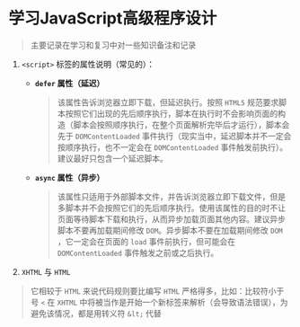 # 学习JavaScript高级程序设计

> 主要记录在学习和复习中对一些知识备注和记录

1. `<script>` 标签的属性说明（常见的）：

    * **`defer` 属性（延迟）**
  
      > 该属性告诉浏览器立即下载，但延迟执行。按照 `HTML5` 规范要求脚本按照它们出现的先后顺序执行，脚本在执行时不会影响页面的构造（脚本会按照顺序执行，在整个页面解析完毕后才运行），脚本会先于 `DOMContentLoaded` 事件执行（现实当中，延迟脚本并不一定会按顺序执行，也不一定会在 `DOMContentLoaded` 事件触发前执行）。建议最好只包含一个延迟脚本。

    * **`async` 属性（异步）**

      > 该属性只适用于外部脚本文件，并告诉浏览器立即下载文件，但是多脚本并不会按照它们的先后顺序执行。使用该属性的目的时不让页面等待脚本下载和执行，从而异步加载页面其他内容。建议异步脚本不要再加载期间修改 `DOM`。异步脚本不要在加载期间修改 `DOM` ，它一定会在页面的 `load` 事件前执行，但可能会在 `DOMContentLoaded` 事件触发之前或之后执行。

2. `XHTML` 与 `HTML`
   
> 它相较于 `HTML` 来说代码规则要比编写 `HTML` 严格得多，比如：比较符小于号 `<` 在 `XHTML` 中将被当作是开始一个新标签来解析（会导致语法错误），为避免该情况，都是用转义符 `&lt;` 代替


